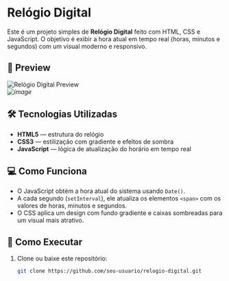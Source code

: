 # Relógio Digital

Este é um projeto simples de **Relógio Digital** feito com HTML, CSS e JavaScript. O objetivo é exibir a hora atual em tempo real (horas, minutos e segundos) com um visual moderno e responsivo.

## 📸 Preview

![Relógio Digital Preview](preview.png)  
*![image](https://github.com/user-attachments/assets/16bf5826-64b7-483c-be9c-0bc49beaaa4c)*

## 🛠️ Tecnologias Utilizadas

- **HTML5** — estrutura do relógio
- **CSS3** — estilização com gradiente e efeitos de sombra
- **JavaScript** — lógica de atualização do horário em tempo real

## 💻 Como Funciona

- O JavaScript obtém a hora atual do sistema usando `Date()`.
- A cada segundo (`setInterval`), ele atualiza os elementos `<span>` com os valores de horas, minutos e segundos.
- O CSS aplica um design com fundo gradiente e caixas sombreadas para um visual mais atrativo.

## 🚀 Como Executar

1. Clone ou baixe este repositório:
   ```bash
   git clone https://github.com/seu-usuario/relogio-digital.git
